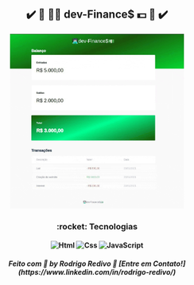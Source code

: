 ###### <h2 align="center">	:heavy_check_mark: 🚀 👨‍💻 dev-Finance$ 💵 🚀 :heavy_check_mark:
</h2>

<h4 align="center">
    <img alt="dev-finanças" title="developer financas" src="https://raw.githubusercontent.com/RodrigoRedivo/dev-Finances/master/Assets/dev-Finances.gif" width="350px" />
</h4>

<h3 align="center"> 
	:rocket: Tecnologias 
</h3>

<h4 align="center">
  <img alt="Html" title="Html" src="https://cdn.pixabay.com/photo/2017/08/05/11/16/logo-2582748_960_720.png" width="80px" />
  <img alt="Css" title="Css" src="https://cdn.pixabay.com/photo/2017/08/05/11/16/logo-2582747_960_720.png" width="80px" />
   <img alt="JavaScript" title="JavaScript" src="https://www.ioanavladau.com/imgs/circle-js-v2.png" width="80px" />
</h4>

<h5 align="center"> 
Feito com 💜 by Rodrigo Redivo 🤝 [Entre em Contato!](https://www.linkedin.com/in/rodrigo-redivo/)
</h5>
